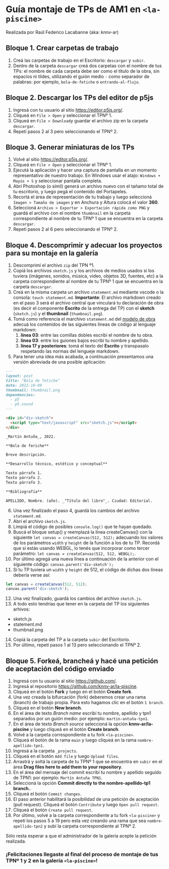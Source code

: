 # Guía montaje de TPs de AM1 en `<la-piscine>`

Realizada por Raúl Federico Lacabanne (aka: knnv-ar)

## Bloque 1. Crear carpetas de trabajo

1. Creá las carpetas de trabajo en el Escritorio: `descargar` y `subir`.
2. Dentro de la carpeta `descargar` creá dos carpetas con el nombre de tus TPs: el nombre de cada carpeta debe ser como el título de la obra, sin espacios ni tildes, utilizando el guión medio `-` como separador de palabras: por ejemplo, `bola-de-fetiche` o `entrando-al-flujo`. 

## Bloque 2. Descargar los TPs del editor de p5js

1. Ingresá con tu usuario al sitio https://editor.p5js.org/.
2. Cliqueá en `File > Open` y seleccionar el TPNº 1.
3. Cliqueá en `File > Download`y guardar el archivo zip en la carpeta `descargar`.
4. Repetí pasos 2 al 3 pero seleccionando el TPNº 2.

## Bloque 3. Generar miniaturas de los TPs

1. Volvé al sitio https://editor.p5js.org/.
2. Cliqueá en `File > Open` y seleccionar el TPNº 1.
3. Ejecutá la aplicación y hacer una captura de pantalla en un momento representativo de nuestro trabajo. En Windows usar el atajo: `Windows + Mayús + S` y seleccionar pantalla completa.
4. Abrí Photoshop (o símil) generá un archivo nuevo con el tañamo total de tu escritorio, y luego pegá el contenido del Portapeles.
5. Recortá el área de representación de tu trabajo y luego seleccioná `Imagen > Tamaño de imagen` y en Anchura y Altura colocá el valor **360**.
6. Seleccioná `Archivo > Exportar > Exportación rápida como PNG` y guardá el archivo con el nombre `thumbnail` en la carpeta correspondiente al nombre de tu TPNº 1 que se encuentra en la carpeta `descargar`.
7. Repetí pasos 2 al 6 pero seleccionando el TPNº 2.

## Bloque 4. Descomprimir y adecuar los proyectos para su montaje en la galería

1. Descomprimí el archivo `zip` del TPN º1.
2. Copiá los archivos `sketch.js` y los archivos de medios usados si los tuviera (imágenes, sonidos, mùsica, video, objetos 3D, fuentes, etc) a la carpeta correspondiente al nombre de tu TPNº 1 que se encuentra en la carpeta `descargar`.
3. Creá en la misma carpeta un archivo `statement.md` mediante vscode o la consola: `touch statement.md`. **Importante**: El archivo markdown creado en el paso 3 será el archivo central que vinculará tu declaración de obra (es decir el componente **Escrito** de la entrega del TP) con el **sketch** (`sketch.js`) y el **thumbnail** (`thumbnail.png`).
4. Tomá como referencia el marchivo `statement.md` del [modelo de obra](https://github.com/knnv-ar/la-piscine/tree/main/_projects/modelo-de-obra) adecuá los contenidos de las siguientes líneas de código al lenguaje markdown:
    1.  **línea 03**: entre las comillas dobles escribí el nombre de tu obra.
    2.  **línea 03**: entre los guiones bajos escribí tu nombre y apellido.
    3.  **línea 17 y posteriores**: tomá el texto del **Escrito** y transpasalo respetando las normas del lengueje markdown.
5. Para tener una idea más acabada, a continuación presentamos una versión abreviada de una posible aplicación:

```md
---
layout: post
title: "Bola de fetiche"
date: 2022-10-09
thumbnail: thumbnail.png
dependencies:
  - p5
  - p5.sound
---

<div id="div-sketch">
  <script type="text/javascript" src="sketch.js"></script>
</div>

_Martín Antuña_, 2022.

**Bola de feriche**

Breve descripción.

**Desarrollo técnico, estético y conceptual**

Texto párrafo 1.
Texto párrafo 2.
Texto párrafo 3.

**Bibliografía**

APELLIDO, Nombre. (año). _"Título del libro"_. Ciudad: Editorial.
```

6. Una vez finalizado el paso 4, guardá los cambios del archivo `statement.md`.
7. Abrí el archivo `sketch.js`.
8. Limpiá el código de posibles `console.log()` que te hayan quedado.
9. Buscá el bloque setup() y reemplazá la línea createCanvas() con la siguiente `let canvas = createCanvas(512, 512);` adecuando los valores de los parámetros `width` y `height` de la función a los de tu TP. Recordá que si estás usando WEBGL, lo tenés que incorporar como tercer parámetro: `let canvas = createCanvas(512, 512, WEBGL);`.
10. Por último agregá una nueva línea a continuación de la anterior con el siguiente código: `canvas.parent('div-sketch');`
11. Si tu TP tuviera un `width` y `height` de 512, el código de dichas dos líneas debería verse así:

```js
let canvas = createCanvas(512, 512);
canvas.parent('div-sketch');
```

12. Una vez finalizado, guardá los cambios del archivo `sketch.js`.
13. A todo esto tendrías que tener en la carpeta del TP los siguientes arhivos:

- sketch.js
- statement.md
- thumbnail.png

14. Copiá la carpeta del TP a la carpeta `subir` del Escritorio.
15. Por último, repetí pasos 1 al 13 pero seleccionando el TPNº 2.

## Bloque 5. Forkeá, brancheá y hacé una petición de aceptación del código enviado

1. Ingresá con tu usuario al sitio https://github.com/.
2. Ingresá al repositorio https://github.com/knnv-ar/la-piscine.
3. Cliqueá en el botón **Fork** y luego en el botón **Create fork**.
4. Una vez creada la bifurcación (fork) deberemos crear una rama (branch) de trabajo propia. Para esto hagamos clic en el botón `1 branch`.
5. Cliqueá en el botón **New branch**.
6. En el área de texto _Branch name_ escribí tu nombre, apellido y tpn1 separados por un guión medio: por ejemplo: `martin-antuña-tpn1`.
7. En el área de texto _Branch source_ seleccioná la opción **knnv-ar/la-piscine** y luego cliqueá en el botón **Create branch**.
8. Volvé a la carpeta correspondiente a tu fork `<la-piscine>`.
9. Cliqueá el botón de la rama `main` y luego cliqueá en la rama `nombre-apellido-tpn1`.
10. Ingresá a la carpeta `_projects`.
11. Cliqueá en el botón `Add file` y luego `Upload files`.
14. Arrastrá y soltá la carpeta de tu TPNº 1 que se encuentra en `subir` en el área **Drag files here to add them to your repository**.
15. En el área del mensaje del commit escribí tu nombre y apellido seguido de TPN1: por ejemplo: `Martín Antuña TPN1`.
16. Seleccioná la opción **Commit directly to the nombre-apellido-tp1 branch.**.
17. Cliqueá el botón `Commit changes`.
18. El paso anterior habilitará la posibilidad de una petición de aceptación (pull request). Cliqueá el botón `Contribute` y luego `Open pull request`.
19. Cliqueá el botón `Create pull request`.
20. Por último, volvé a la carpeta correspondiente a tu fork `<la-piscine>` y repetí los pasos 5 a 19 pero esta vez creando una rama que sea `nombre-apellido-tpn2` y subí la carpeta correspondiente al TPNº 2.

Sólo resta esperar a que el administrador de la galería <la-piscine> acepte la petición realizada.

### ¡Felicitaciones llegaste al final del proceso de montaje de tus TPNº 1 y 2 en la galería `<la-piscine>`!
